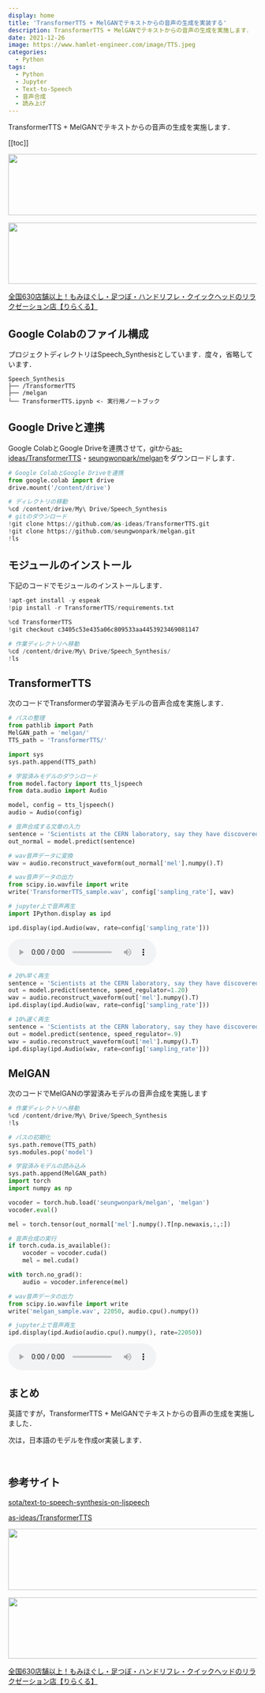 ```yaml
---
display: home
title: 'TransformerTTS + MelGANでテキストからの音声の生成を実装する'
description: TransformerTTS + MelGANでテキストからの音声の生成を実施します．
date: 2021-12-26
image: https://www.hamlet-engineer.com/image/TTS.jpeg
categories: 
  - Python
tags:
  - Python
  - Jupyter
  - Text-to-Speech
  - 音声合成
  - 読み上げ
---
```

TransformerTTS + MelGANでテキストからの音声の生成を実施します．<br>

<!-- more -->

<ClientOnly>
  <CallInArticleAdsense />
</ClientOnly>

[[toc]]

<!-- お名前.com -->
<a href="https://px.a8.net/svt/ejp?a8mat=3HBXCY+4DRW36+50+2HM5Z5" rel="nofollow"><img border="0" width="1000" height="124" alt="" src="https://www27.a8.net/svt/bgt?aid=210508450265&wid=001&eno=01&mid=s00000000018015052000&mc=1"></a><img border="0" width="1" height="1" src="https://www10.a8.net/0.gif?a8mat=3HBXCY+4DRW36+50+2HM5Z5" alt="">

<!-- エックスサーバー株式会社 -->
<a href="https://px.a8.net/svt/ejp?a8mat=3HIN6N+3YAMCY+CO4+6BMG1" rel="nofollow"><img border="0" width="1000" height="124" alt="" src="https://www23.a8.net/svt/bgt?aid=210821855239&wid=001&eno=01&mid=s00000001642001062000&mc=1"></a><img border="0" width="1" height="1" src="https://www17.a8.net/0.gif?a8mat=3HIN6N+3YAMCY+CO4+6BMG1" alt="">

<!-- りらくる -->
<a href="https://px.a8.net/svt/ejp?a8mat=3HIN6N+7FBNEA+4AQ0+5YJRM" rel="nofollow">全国630店舗以上！もみほぐし・足つぼ・ハンドリフレ・クイックヘッドのリラクゼーション店【りらくる】</a><img border="0" width="1" height="1" src="https://www15.a8.net/0.gif?a8mat=3HIN6N+7FBNEA+4AQ0+5YJRM" alt="">

## Google Colabのファイル構成
プロジェクトディレクトリはSpeech_Synthesisとしています．度々，省略しています．
```
Speech_Synthesis
├── /TransformerTTS
├── /melgan
└── TransformerTTS.ipynb <- 実行用ノートブック
```

## Google Driveと連携
Google ColabとGoogle Driveを連携させて，gitから[as-ideas/TransformerTTS](https://github.com/as-ideas/TransformerTTS.git)・[seungwonpark/melgan](https://github.com/seungwonpark/melgan.git)をダウンロードします．

```python
# Google ColabとGoogle Driveを連携
from google.colab import drive
drive.mount('/content/drive')
```

```python
# ディレクトリの移動
%cd /content/drive/My\ Drive/Speech_Synthesis
# gitのダウンロード
!git clone https://github.com/as-ideas/TransformerTTS.git
!git clone https://github.com/seungwonpark/melgan.git
!ls
```

## モジュールのインストール
下記のコードでモジュールのインストールします．

```python
!apt-get install -y espeak
!pip install -r TransformerTTS/requirements.txt
```

```python
%cd TransformerTTS
!git checkout c3405c53e435a06c809533aa4453923469081147
```

```python
# 作業ディレクトリへ移動
%cd /content/drive/My\ Drive/Speech_Synthesis/
!ls
```

## TransformerTTS
次のコードでTransformerの学習済みモデルの音声合成を実施します．

```python
# パスの整理
from pathlib import Path
MelGAN_path = 'melgan/'
TTS_path = 'TransformerTTS/'

import sys
sys.path.append(TTS_path)
```

```python
# 学習済みモデルのダウンロード
from model.factory import tts_ljspeech
from data.audio import Audio

model, config = tts_ljspeech()
audio = Audio(config)
```

```python
# 音声合成する文章の入力
sentence = 'Scientists at the CERN laboratory, say they have discovered a new particle.'
out_normal = model.predict(sentence)
```

```python
# wav音声データに変換
wav = audio.reconstruct_waveform(out_normal['mel'].numpy().T)

# wav音声データの出力
from scipy.io.wavfile import write
write('TransformerTTS_sample.wav', config['sampling_rate'], wav)
```

```python
# jupyter上で音声再生
import IPython.display as ipd

ipd.display(ipd.Audio(wav, rate=config['sampling_rate']))
```

<audio src="/audio/TransformerTTS_sample.wav" controls></audio>

```python
# 20%早く再生
sentence = 'Scientists at the CERN laboratory, say they have discovered a new particle.'
out = model.predict(sentence, speed_regulator=1.20)
wav = audio.reconstruct_waveform(out['mel'].numpy().T)
ipd.display(ipd.Audio(wav, rate=config['sampling_rate']))
```

```python
# 10%遅く再生
sentence = 'Scientists at the CERN laboratory, say they have discovered a new particle.'
out = model.predict(sentence, speed_regulator=.9)
wav = audio.reconstruct_waveform(out['mel'].numpy().T)
ipd.display(ipd.Audio(wav, rate=config['sampling_rate']))
```

## MelGAN
次のコードでMelGANの学習済みモデルの音声合成を実施します

```python
# 作業ディレクトリへ移動
%cd /content/drive/My\ Drive/Speech_Synthesis
!ls
```

```python
# パスの初期化
sys.path.remove(TTS_path)
sys.modules.pop('model')
```

```python
# 学習済みモデルの読み込み
sys.path.append(MelGAN_path)
import torch
import numpy as np

vocoder = torch.hub.load('seungwonpark/melgan', 'melgan')
vocoder.eval()

mel = torch.tensor(out_normal['mel'].numpy().T[np.newaxis,:,:])
```

```python
# 音声合成の実行
if torch.cuda.is_available():
    vocoder = vocoder.cuda()
    mel = mel.cuda()

with torch.no_grad():
    audio = vocoder.inference(mel)

# wav音声データの出力
from scipy.io.wavfile import write
write('melgan_sample.wav', 22050, audio.cpu().numpy())
```

```python
# jupyter上で音声再生
ipd.display(ipd.Audio(audio.cpu().numpy(), rate=22050))
```

<audio src="/audio/melgan_sample.wav" controls></audio>

## まとめ
英語ですが，TransformerTTS + MelGANでテキストからの音声の生成を実施しました．

次は，日本語のモデルを作成or実装します．

<br>


## 参考サイト
[sota/text-to-speech-synthesis-on-ljspeech](https://paperswithcode.com/sota/text-to-speech-synthesis-on-ljspeech)

[as-ideas/TransformerTTS](https://github.com/as-ideas/TransformerTTS)

<!-- お名前.com -->
<a href="https://px.a8.net/svt/ejp?a8mat=3HBXCY+4DRW36+50+2HM5Z5" rel="nofollow"><img border="0" width="1000" height="124" alt="" src="https://www27.a8.net/svt/bgt?aid=210508450265&wid=001&eno=01&mid=s00000000018015052000&mc=1"></a><img border="0" width="1" height="1" src="https://www10.a8.net/0.gif?a8mat=3HBXCY+4DRW36+50+2HM5Z5" alt="">

<!-- エックスサーバー株式会社 -->
<a href="https://px.a8.net/svt/ejp?a8mat=3HIN6N+3YAMCY+CO4+6BMG1" rel="nofollow"><img border="0" width="1000" height="124" alt="" src="https://www23.a8.net/svt/bgt?aid=210821855239&wid=001&eno=01&mid=s00000001642001062000&mc=1"></a><img border="0" width="1" height="1" src="https://www17.a8.net/0.gif?a8mat=3HIN6N+3YAMCY+CO4+6BMG1" alt="">

<!-- りらくる -->
<a href="https://px.a8.net/svt/ejp?a8mat=3HIN6N+7FBNEA+4AQ0+5YJRM" rel="nofollow">全国630店舗以上！もみほぐし・足つぼ・ハンドリフレ・クイックヘッドのリラクゼーション店【りらくる】</a><img border="0" width="1" height="1" src="https://www15.a8.net/0.gif?a8mat=3HIN6N+7FBNEA+4AQ0+5YJRM" alt="">

<ClientOnly>
  <CallInArticleAdsense />
</ClientOnly>